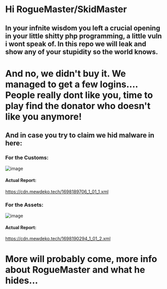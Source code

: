# Hi RogueMaster/SkidMaster

## In your infnite wisdom you left a crucial opening in your little shitty php programming, a little vuln i wont speak of. In this repo we will leak and show any of your stupidity so the world knows.

# And no, we didn't buy it. We managed to get a few logins.... People really dont like you, time to play find the donator who doesn't like you anymore!

## And in case you try to claim we hid malware in here:

### For the Customs:


![image](https://github.com/SylveonDeko/RogueMasterLeaks/assets/59923820/de87088c-f881-4655-bb8f-93a3f50bf2f3)
#### Actual Report:

https://cdn.mewdeko.tech/1698189706_1_01_1.xml


### For the Assets:

![image](https://github.com/SylveonDeko/RogueMasterLeaks/assets/59923820/e93ad124-14d8-4979-9a26-271482aac804)

#### Actual Report:

https://cdn.mewdeko.tech/1698190294_1_01_2.xml

# More will probably come, more info about RogueMaster and what he hides...
